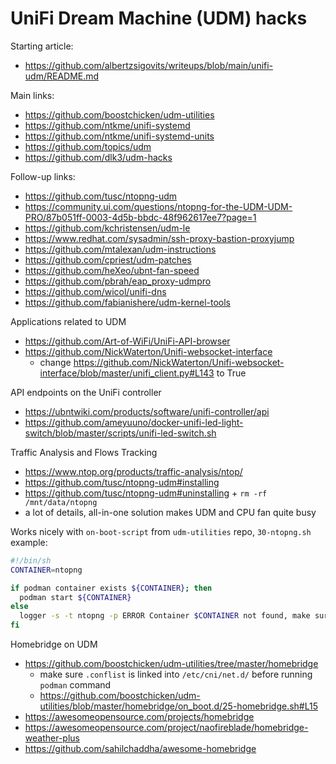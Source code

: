 # UniFi Dream Machine (UDM) hacks

Starting article:
 - https://github.com/albertzsigovits/writeups/blob/main/unifi-udm/README.md

Main links:
 - https://github.com/boostchicken/udm-utilities
 - https://github.com/ntkme/unifi-systemd
 - https://github.com/ntkme/unifi-systemd-units
 - https://github.com/topics/udm
 - https://github.com/dlk3/udm-hacks

Follow-up links:
 - https://github.com/tusc/ntopng-udm
 - https://community.ui.com/questions/ntopng-for-the-UDM-UDM-PRO/87b051ff-0003-4d5b-bbdc-48f962617ee7?page=1
 - https://github.com/kchristensen/udm-le
 - https://www.redhat.com/sysadmin/ssh-proxy-bastion-proxyjump
 - https://github.com/mtalexan/udm-instructions
 - https://github.com/cpriest/udm-patches
 - https://github.com/heXeo/ubnt-fan-speed
 - https://github.com/pbrah/eap_proxy-udmpro
 - https://github.com/wicol/unifi-dns
 - https://github.com/fabianishere/udm-kernel-tools

Applications related to UDM
 - https://github.com/Art-of-WiFi/UniFi-API-browser
 - https://github.com/NickWaterton/Unifi-websocket-interface
   - change https://github.com/NickWaterton/Unifi-websocket-interface/blob/master/unifi_client.py#L143 to True

API endpoints on the UniFi controller
 - https://ubntwiki.com/products/software/unifi-controller/api
 - https://github.com/ameyuuno/docker-unifi-led-light-switch/blob/master/scripts/unifi-led-switch.sh

Traffic Analysis and Flows Tracking
 - https://www.ntop.org/products/traffic-analysis/ntop/
 - https://github.com/tusc/ntopng-udm#installing
 - https://github.com/tusc/ntopng-udm#uninstalling + `rm -rf /mnt/data/ntopng`
 - a lot of details, all-in-one solution makes UDM and CPU fan quite busy

Works nicely with `on-boot-script` from `udm-utilities` repo, `30-ntopng.sh` example:
```bash
#!/bin/sh
CONTAINER=ntopng

if podman container exists ${CONTAINER}; then
  podman start ${CONTAINER}
else
  logger -s -t ntopng -p ERROR Container $CONTAINER not found, make sure you set the proper name
fi
```

Homebridge on UDM
 - https://github.com/boostchicken/udm-utilities/tree/master/homebridge
   - make sure `.conflist` is linked into `/etc/cni/net.d/` before running `podman` command
   - https://github.com/boostchicken/udm-utilities/blob/master/homebridge/on_boot.d/25-homebridge.sh#L15
 - https://awesomeopensource.com/projects/homebridge
 - https://awesomeopensource.com/project/naofireblade/homebridge-weather-plus
 - https://github.com/sahilchaddha/awesome-homebridge
